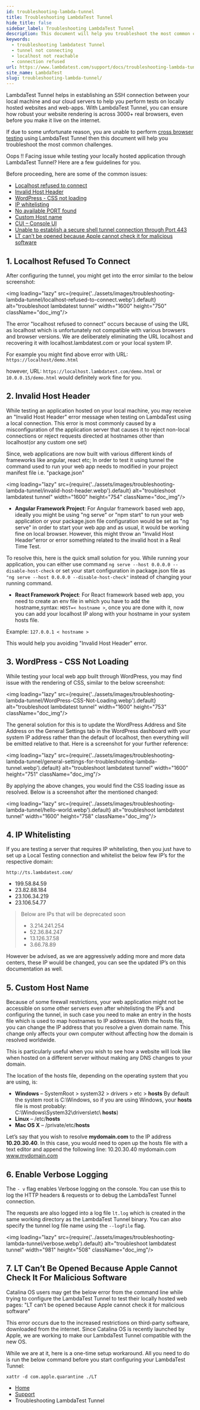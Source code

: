 ```yaml
---
id: troubleshooting-lambda-tunnel
title: Troubleshooting LambdaTest Tunnel
hide_title: false
sidebar_label: Troubleshooting LambdaTest Tunnel
description: This document will help you troubleshoot the most common challenges faced during local app testing using LambdaTest Tunnel.
keywords:
  - troubleshooting lambdatest Tunnel
  - tunnel not connecting
  - localhost not reachable
  - connection refused
url: https://www.lambdatest.com/support/docs/troubleshooting-lambda-tunnel/
site_name: LambdaTest
slug: troubleshooting-lambda-tunnel/
---
```


<script type="application/ld+json"
      dangerouslySetInnerHTML={{ __html: JSON.stringify({
       "@context": "https://schema.org",
        "@type": "BreadcrumbList",
        "itemListElement": [{
          "@type": "ListItem",
          "position": 1,
          "name": "LambdaTest",
          "item": "https://www.lambdatest.com"
        },{
          "@type": "ListItem",
          "position": 2,
          "name": "Support",
          "item": "https://www.lambdatest.com/support/docs/"
        },{
          "@type": "ListItem",
          "position": 3,
          "name": "Troubleshooting LambdaTest Tunnel",
          "item": "https://www.lambdatest.com/support/docs/troubleshooting-lambda-tunnel/"
        }]
      })
    }}
></script>
LambdaTest Tunnel helps in establishing an SSH connection between your local machine and our cloud servers to help you perform tests on locally hosted websites and web-apps. With LambdaTest Tunnel, you can ensure how robust your website rendering is across 3000+ real browsers, even before you make it live on the internet.

If due to some unfortunate reason, you are unable to perform [cross browser testing](https://www.lambdatest.com) using LambdaTest Tunnel then this document will help you troubleshoot the most common challenges.

Oops !! Facing issue while testing your locally hosted application through LambdaTest Tunnel? Here are a few guidelines for you.

Before proceeding, here are some of the common issues:

- [Localhost refused to connect](/docs/troubleshooting-lambda-tunnel/#1-localhost-refused-to-connect)
- [Invalid Host Header](/docs/troubleshooting-lambda-tunnel/#2-invalid-host-header)
- [WordPress - CSS not loading](/docs/troubleshooting-lambda-tunnel/#3-wordpress---css-not-loading)
- [IP whitelisting](/docs/troubleshooting-lambda-tunnel/#4-ip-whitelisting)
- [No available PORT found](/docs/troubleshooting-lambda-tunnel/#5-no-available-port-found)
- [Custom Host name](/docs/troubleshooting-lambda-tunnel/#6-custom-host-name)
- [CUI – Console UI](/docs/troubleshooting-lambda-tunnel/#7-still-got-issues-let-us-help-through-cuiconsole-ui)
- [Unable to establish a secure shell tunnel connection through Port 443](/docs/troubleshooting-lambda-tunnel/#8-unable-to-establish-a-secure-shell-tunnel-connection-through-port-443)
- [LT can’t be opened because Apple cannot check it for malicious software](/docs/troubleshooting-lambda-tunnel/#9-lt-cant-be-opened-because-apple-cannot-check-it-for-malicious-software)

## 1. Localhost Refused To Connect
After configuring the tunnel, you might get into the error similar to the below screenshot:

<img loading="lazy" src={require('../assets/images/troubleshooting-lambda-tunnel/localhost-refused-to-connect.webp').default} alt="troubleshoot lambdatest tunnel" width="1600" height="750" className="doc_img"/>

The error "localhost refused to connect" occurs because of using the URL as localhost which is unfortunately not compatible with various browsers and browser versions. We are deliberately eliminating the URL localhost and recovering it with localhost.lambdatest.com or your local system IP.

For example you might find above error with URL: `https://localhost/demo.html`

however, URL: `https://localhost.lambdatest.com/demo.html` or `10.0.0.15/demo.html` would definitely work fine for you.

## 2. Invalid Host Header
While testing an application hosted on your local machine, you may receive an "Invalid Host Header" error message when testing on LambdaTest using a local connection. This error is most commonly caused by a misconfiguration of the application server that causes it to reject non-local connections or reject requests directed at hostnames other than localhost(or any custom one set)

Since, web applications are now built with various different kinds of frameworks like angular, react etc; In order to test it using tunnel the command used to run your web app needs to modified in your project manifest file i.e. "package.json"

<img loading="lazy" src={require('../assets/images/troubleshooting-lambda-tunnel/invalid-host-header.webp').default} alt="troubleshoot lambdatest tunnel" width="1600" height="754" className="doc_img"/>

- **Angular Framework Project**: For Angular framework based web app, ideally you might be using "ng serve" or "npm start" to run your web application or your package.json file configuration would be set as "ng serve" in order to start your web app and as usual, it would be working fine on local browser. However, this might throw an "Invalid Host Header"error or error something related to the invalid host in a Real Time Test.

To resolve this, here is the quick small solution for you. While running your application, you can either use command `ng serve --host 0.0.0.0 --disable-host-check` or set your start configuration in package.json file as `"ng serve --host 0.0.0.0 --disable-host-check"` instead of changing your running command.

- **React Framework Project**: For React framework based web app, you need to create an env file in which you have to add the hostname,syntax: `HOST=< hostname >`, once you are done with it, now you can add your localhost IP along with your hostname in your system hosts file.

Example: `127.0.0.1 < hostname >`

This would help you avoiding "Invalid Host Header" error.

## 3. WordPress - CSS Not Loading
While testing your local web app built through WordPress, you may find issue with the rendering of CSS, similar to the below screenshot:

<img loading="lazy" src={require('../assets/images/troubleshooting-lambda-tunnel/WordPress-CSS-Not-Loading.webp').default} alt="troubleshoot lambdatest tunnel" width="1600" height="753" className="doc_img"/>

The general solution for this is to update the WordPress Address and Site Address on the General Settings tab in the WordPress dashboard with your system IP address rather than the default of localhost, then everything will be emitted relative to that. Here is a screenshot for your further reference:

<img loading="lazy" src={require('../assets/images/troubleshooting-lambda-tunnel/general-settings-for-troubleshooting-lambda-tunnel.webp').default} alt="troubleshoot lambdatest tunnel" width="1600" height="751" className="doc_img"/>

By applying the above changes, you would find the CSS loading issue as resolved. Below is a screenshot after the mentioned changed:

<img loading="lazy" src={require('../assets/images/troubleshooting-lambda-tunnel/hello-world.webp').default} alt="troubleshoot lambdatest tunnel" width="1600" height="758" className="doc_img"/>

## 4. IP Whitelisting
If you are testing a server that requires IP whitelisting, then you just have to set up a Local Testing connection and whitelist the below few IP’s for the respective domain:

`http://ts.lambdatest.com/`<br />

- 199.58.84.59
- 23.82.88.184
- 23.106.34.219
- 23.106.54.77

> Below are IPs that will be deprecated soon
>  - 3.214.241.254
>  - 52.36.84.247
>  - 13.126.37.58
>  - 3.66.78.89

However be advised, as we are aggressively adding more and more data centers, these IP would be changed, you can see the updated IP’s on this documentation as well.

## 5. Custom Host Name
Because of some firewall restrictions, your web application might not be accessible on some other servers even after whitelisting the IP’s and configuring the tunnel, in such case you need to make an entry in the hosts file which is used to map hostnames to IP addresses. With the hosts file, you can change the IP address that you resolve a given domain name. This change only affects your own computer without affecting how the domain is resolved worldwide.

This is particularly useful when you wish to see how a website will look like when hosted on a different server without making any DNS changes to your domain.

The location of the hosts file, depending on the operating system that you are using, is:

- **Windows** – SystemRoot > system32 > drivers > etc > **hosts**
By default the system root is C:\Windows, so if you are using Windows, your **hosts** file is most probably:<br />C:\Windows\System32\drivers\etc\ **hosts**)
- **Linux** – /etc/**hosts**
- **Mac OS X** – /private/etc/**hosts**

Let’s say that you wish to resolve **mydomain.com** to the IP address **10.20.30.40**. In this case, you would need to open up the hosts file with a text editor and append the following line:
10.20.30.40 mydomain.com www.mydomain.com

## 6. Enable Verbose Logging
The `- v`  flag enables Verbose logging on the console. You can use this to log the HTTP headers & requests or to debug the LambdaTest Tunnel connection.

The requests are also logged into a log file `lt.log` which is created in the same working directory as the LambdaTest Tunnel binary. You can also specify the tunnel log file name using the `--logFile` flag.

<img loading="lazy" src={require('../assets/images/troubleshooting-lambda-tunnel/verbose.webp').default} alt="troubleshoot lambdatest tunnel" width="981" height="508" className="doc_img"/>


## 7. LT Can’t Be Opened Because Apple Cannot Check It For Malicious Software
Catalina OS users may get the below error from the command line while trying to configure the LambdaTest Tunnel to test their locally hosted web pages:
"LT can’t be opened because Apple cannot check it for malicious software"

This error occurs due to the increased restrictions on third-party software, downloaded from the internet. Since Catalina OS is recently launched by Apple, we are working to make our LambdaTest Tunnel compatible with the new OS.

While we are at it, here is a one-time setup workaround. All you need to do is run the below command before you start configuring your LambdaTest Tunnel:

`xattr -d com.apple.quarantine ./LT`

<nav aria-label="breadcrumbs">
  <ul className="breadcrumbs">
    <li className="breadcrumbs__item">
      <a className="breadcrumbs__link" href="https://www.lambdatest.com">Home</a>
    </li>
    <li className="breadcrumbs__item">
      <a className="breadcrumbs__link" target="_ self" href="https://www.lambdatest.com/support/docs/">Support</a>
    </li>
    <li className="breadcrumbs__item breadcrumbs__item--active">
      <span className="breadcrumbs__link">Troubleshooting LambdaTest Tunnel</span>
    </li>
  </ul>
</nav> 